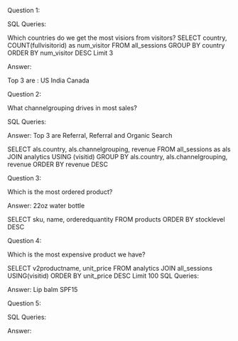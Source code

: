 Question 1: 

SQL Queries:

 Which countries do we get the most visiors from visitors?
SELECT 
    country,
    COUNT(fullvisitorid) as num_visitor
FROM all_sessions
GROUP BY country
ORDER BY num_visitor DESC
Limit 3

Answer: 

Top 3 are :
US
India 
Canada



Question 2: 

What channelgrouping drives in most sales?

SQL Queries:

Answer:
Top 3 are 
Referral, Referral and Organic Search

SELECT
    als.country,
    als.channelgrouping,
    revenue
FROM all_sessions as als
JOIN analytics
USING (visitid)
GROUP BY als.country, als.channelgrouping, revenue
ORDER BY revenue DESC

Question 3: 

Which is the most ordered product?

Answer: 22oz water bottle

SELECT 
    sku,
    name,
    orderedquantity
FROM products
ORDER BY stocklevel DESC


Question 4: 

 Which is the most expensive product we have?
 
SELECT 
    v2productname,
    unit_price
FROM analytics
JOIN all_sessions USING(visitid)
ORDER BY unit_price DESC
Limit 100
SQL Queries:

Answer:
Lip balm SPF15


Question 5: 

SQL Queries:

Answer:
